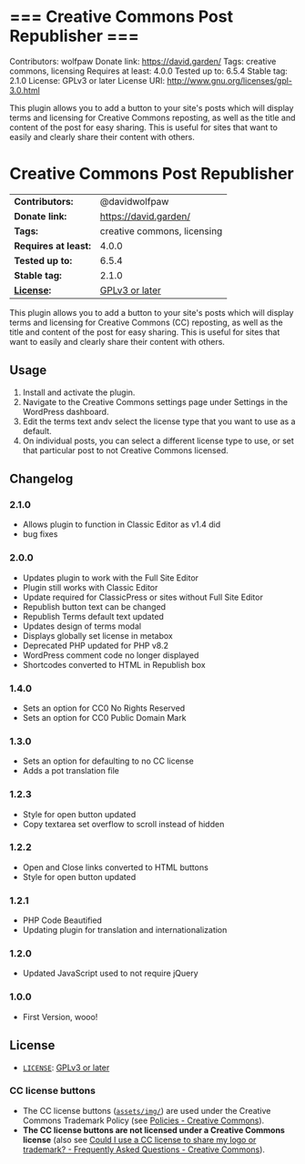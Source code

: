 # === Creative Commons Post Republisher ===
Contributors: wolfpaw
Donate link: https://david.garden/
Tags: creative commons, licensing
Requires at least: 4.0.0
Tested up to: 6.5.4
Stable tag: 2.1.0
License: GPLv3 or later
License URI: http://www.gnu.org/licenses/gpl-3.0.html

This plugin allows you to add a button to your site's posts which will display terms and licensing for Creative Commons reposting, as well as the title and content of the post for easy sharing. This is useful for sites that want to easily and clearly share their content with others.
# Creative Commons Post Republisher

|                          |                             |
| ------------------------ | --------------------------- |
| **Contributors:**        | @davidwolfpaw               |
| **Donate link:**         | https://david.garden/       |
| **Tags:**                | creative commons, licensing |
| **Requires at least:**   | 4.0.0                       |
| **Tested up to:**        | 6.5.4                       |
| **Stable tag:**          | 2.1.0                       |
| **[License](#License):** | [GPLv3 or later][gplv3]     |

This plugin allows you to add a button to your site's posts which will display terms and licensing for Creative Commons (CC) reposting, as well as the title and content of the post for easy sharing. This is useful for sites that want to easily and clearly share their content with others.

## Usage

1. Install and activate the plugin.
2. Navigate to the Creative Commons settings page under Settings in the WordPress dashboard.
3. Edit the terms text andv select the license type that you want to use as a default.
4. On individual posts, you can select a different license type to use, or set that particular post to not Creative Commons licensed.

## Changelog

### 2.1.0
* Allows plugin to function in Classic Editor as v1.4 did
* bug fixes

### 2.0.0
* Updates plugin to work with the Full Site Editor
* Plugin still works with Classic Editor
* Update required for ClassicPress or sites without Full Site Editor
* Republish button text can be changed
* Republish Terms default text updated
* Updates design of terms modal
* Displays globally set license in metabox
* Deprecated PHP updated for PHP v8.2
* WordPress comment code no longer displayed
* Shortcodes converted to HTML in Republish box

### 1.4.0
* Sets an option for CC0 No Rights Reserved
* Sets an option for CC0 Public Domain Mark

### 1.3.0
* Sets an option for defaulting to no CC license
* Adds a pot translation file

### 1.2.3
* Style for open button updated
* Copy textarea set overflow to scroll instead of hidden

### 1.2.2
* Open and Close links converted to HTML buttons
* Style for open button updated

### 1.2.1
* PHP Code Beautified
* Updating plugin for translation and internationalization

### 1.2.0
* Updated JavaScript used to not require jQuery

### 1.0.0
* First Version, wooo!

## License

* [`LICENSE`](LICENSE): [GPLv3 or later][gplv3]

[gplv3]: https://www.gnu.org/licenses/gpl-3.0.html "The GNU General Public License v3.0 - GNU Project - Free Software Foundation"

### CC license buttons

* The CC license buttons ([`assets/img/`](assets/img/)) are used
  under the Creative Commons Trademark Policy (see [Policies - Creative
  Commons][ccpolicies]).
* **The CC license buttons are not licensed under a Creative Commons
  license** (also see [Could I use a CC license to share my logo or
  trademark? - Frequently Asked Questions - Creative Commons][tmfaq]).

[ccpolicies]: https://creativecommons.org/policies
[tmfaq]: https://creativecommons.org/faq/#could-i-use-a-cc-license-to-share-my-logo-or-trademark
